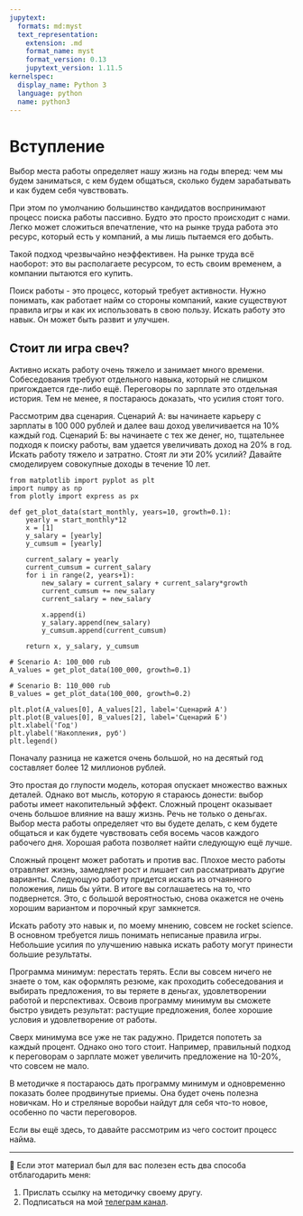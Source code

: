 ```yaml
---
jupytext:
  formats: md:myst
  text_representation:
    extension: .md
    format_name: myst
    format_version: 0.13
    jupytext_version: 1.11.5
kernelspec:
  display_name: Python 3
  language: python
  name: python3
---
```



# Вступление

Выбор места работы определяет нашу жизнь на годы вперед: чем мы будем заниматься, с кем будем общаться, сколько будем зарабатывать и как будем себя чувствовать.

При этом по умолчанию большинство кандидатов воспринимают процесс поиска работы пассивно. Будто это просто происходит с нами. Легко может сложиться впечатление, что на рынке труда работа это ресурс, который есть у компаний, а мы лишь пытаемся его добыть.

Такой подход чрезвычайно неэффективен. На рынке труда всё наоборот: это вы располагаете ресурсом, то есть своим временем, а компании пытаются его купить.

Поиск работы - это процесс, который требует активности. Нужно понимать, как работает найм со стороны компаний, какие существуют правила игры и как их использовать в свою пользу. Искать работу это навык. Он может быть развит и улучшен.

## Стоит ли игра свеч?

Активно искать работу очень тяжело и занимает много времени. Собеседования требуют отдельного навыка, который не слишком пригождается где-либо ещё. Переговоры по зарплате это отдельная история. Тем не менее, я постараюсь доказать, что усилия стоят того.

Рассмотрим два сценария. Сценарий А: вы начинаете карьеру с зарплаты в 100 000 рублей и далее ваш доход увеличивается на 10% каждый год. Сценарий Б: вы начинаете с тех же денег, но, тщательнее подходя к поиску работы, вам удается увеличивать доход на 20% в год. Искать работу тяжело и затратно. Стоят ли эти 20% усилий? Давайте смоделируем совокупные доходы в течение 10 лет.

```{code-cell}
from matplotlib import pyplot as plt
import numpy as np
from plotly import express as px

def get_plot_data(start_monthly, years=10, growth=0.1):
    yearly = start_monthly*12
    x = [1]
    y_salary = [yearly]
    y_cumsum = [yearly]

    current_salary = yearly
    current_cumsum = current_salary
    for i in range(2, years+1):
        new_salary = current_salary + current_salary*growth
        current_cumsum += new_salary
        current_salary = new_salary

        x.append(i)
        y_salary.append(new_salary)
        y_cumsum.append(current_cumsum)
    
    return x, y_salary, y_cumsum

# Scenario A: 100_000 rub
A_values = get_plot_data(100_000, growth=0.1)

# Scenario B: 110_000 rub
B_values = get_plot_data(100_000, growth=0.2)

plt.plot(A_values[0], A_values[2], label='Сценарий А')
plt.plot(B_values[0], B_values[2], label='Сценарий Б')
plt.xlabel('Год')
plt.ylabel('Накопления, руб')
plt.legend()
```

Поначалу разница не кажется очень большой, но на десятый год составляет более 12 миллионов рублей.

Это простая до глупости модель, которая опускает множество важных деталей. Однако вот мысль, которую я стараюсь донести: выбор работы имеет накопительный эффект. Сложный процент оказывает очень большое влияние на вашу жизнь. Речь не только о деньгах. Выбор места работы определяет что вы будете делать, с кем будете общаться и как будете чувствовать себя восемь часов каждого рабочего дня. Хорошая работа позволяет найти следующую ещё лучше. 

Сложный процент может работать и против вас. Плохое место работы отравляет жизнь, замедляет рост и лишает сил рассматривать другие варианты. Следующую работу придется искать из отчаянного положения, лишь бы уйти. В итоге вы соглашаетесь на то, что подвернется. Это, с большой вероятностью, снова окажется не очень хорошим вариантом и порочный круг замкнется.

Искать работу это навык и, по моему мнению, совсем не rocket science. В основном требуется лишь понимать неписаные правила игры. Небольшие усилия по улучшению навыка искать работу могут принести большие результаты. 

Программа минимум: перестать терять. Если вы совсем ничего не знаете о том, как оформлять резюме, как проходить собеседования и выбирать предложения, то вы теряете в деньгах, удовлетворении работой и перспективах. Освоив программу минимум вы сможете быстро увидеть результат: растущие предложения, более хорошие условия и удовлетворение от работы.

Сверх минимума все уже не так радужно. Придется попотеть за каждый процент. Однако оно того стоит. Например, правильный подход к переговорам о зарплате может увеличить предложение на 10-20%, что совсем не мало. 

В методичке я постараюсь дать программу минимум и одновременно показать более продвинутые приемы. Она будет очень полезна новичкам. Но и стреляные воробьи найдут для себя что-то новое, особенно по части переговоров.

Если вы ещё здесь, то давайте рассмотрим из чего состоит процесс найма.

---

🤗 Если этот материал был для вас полезен есть два способа отблагодарить меня:
1. Прислать ссылку на методичку своему другу.
2. Подписаться на мой [телеграм канал](https://t.me/boris_again).
